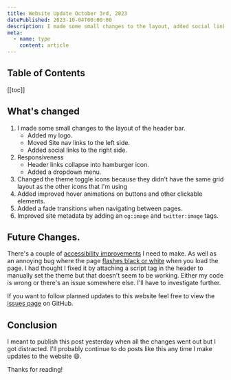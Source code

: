 ```yaml
---
title: Website Update October 3rd, 2023
datePublished: 2023-10-04T00:00:00
description: I made some small changes to the layout, added social links, and more.
meta:
  - name: type
    content: article
---
```


## Table of Contents

[[toc]]

## What's changed

1. I made some small changes to the layout of the header bar.
   - Added my logo.
   - Moved Site nav links to the left side.
   - Added social links to the right side.
1. Responsiveness
   - Header links collapse into hamburger icon.
   - Added a dropdown menu.
1. Changed the theme toggle icons because they didn't have the same grid layout as the other icons that I'm using
1. Added improved hover animations on buttons and other clickable elements.
1. Added a fade transitions when navigating between pages.
1. Improved site metadata by adding an `og:image` and `twitter:image` tags.

## Future Changes.

There's a couple of [accessibility improvements](https://github.com/f3ve/freedomevenden.com/issues/8) I need to make. As well as an annoying bug where the page [flashes black or white](https://github.com/f3ve/freedomevenden.com/issues/8) when you load the page. I had thought I fixed it by attaching a script tag in the header to manually set the theme but that doesn't seem to be working. Either my code is wrong or there's an issue somewhere else. I'll have to investigate further.

If you want to follow planned updates to this website feel free to view the [issues page](https://github.com/f3ve/freedomevenden.com/issues) on GitHub.

## Conclusion

I meant to publish this post yesterday when all the changes went out but I got distracted. I'll probably continue to do posts like this any time I make updates to the website 😄.

Thanks for reading!

